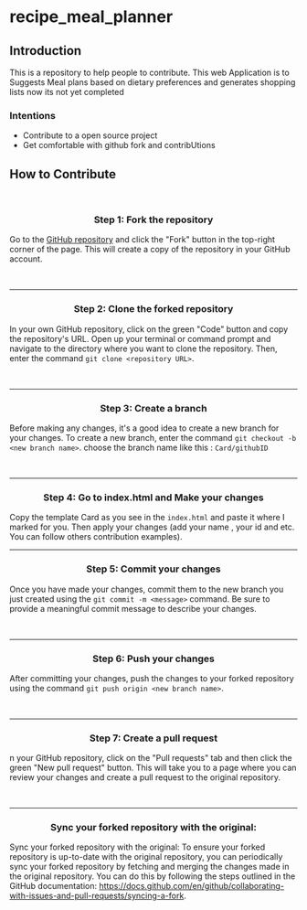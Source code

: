 # recipe_meal_planner

## Introduction 
This is a repository to help people to contribute.
This web Application is to Suggests Meal plans based on dietary preferences and generates shopping lists now its not yet completed




### Intentions
- Contribute to a open source project
- Get comfortable with github fork and contribUtions


## How to Contribute 
<br>

### <p align="center">Step 1: Fork the repository</p>
 Go to the <a href= "https://github.com/TerranceBryan/recipe_meal_planner">GitHub repository</a>  and click the "Fork" button in the top-right corner of the page. This will create a copy of the repository in your GitHub account.

<br>

<hr>

### <p align="center">Step 2: Clone the forked repository</p>

 In your own GitHub repository, click on the green "Code" button and copy the repository's URL. Open up your terminal or command prompt and navigate to the directory where you want to clone the repository. Then, enter the command `git clone <repository URL>`.

<br>

<hr>

### <p align="center">Step 3: Create a branch </p>
 Before making any changes, it's a good idea to create a new branch for your changes. To create a new branch, enter the command `git checkout -b <new branch name>`. choose the branch name like this : `Card/githubID`

<br>

<hr>

### <p align="center">Step 4: Go to index.html and Make your changes </p>
Copy the template Card as you see in the `index.html` and paste it where I marked for you. Then apply your changes (add your name , your id and etc. You can follow others contribution examples).
<br>

<hr>


### <p align="center">Step 5: Commit your changes </p>
Once you have made your changes, commit them to the new branch you just created using the `git commit -m <message>` command. Be sure to provide a meaningful commit message to describe your changes.

<br>

<hr>


### <p align="center">Step 6: Push your changes</p>
After committing your changes, push the changes to your forked repository using the command `git push origin <new branch name>`. 


<br>

<hr>

### <p align="center">Step 7: Create a pull request </p>
n your GitHub repository, click on the "Pull requests" tab and then click the green "New pull request" button. This will take you to a page where you can review your changes and create a pull request to the original repository.

<br>

<hr>

### <p align="center">  Sync your forked repository with the original: </p>
Sync your forked repository with the original: To ensure your forked repository is up-to-date with the original repository, you can periodically sync your forked repository by fetching and merging the changes made in the original repository. You can do this by following the steps outlined in the GitHub documentation: https://docs.github.com/en/github/collaborating-with-issues-and-pull-requests/syncing-a-fork.
  
